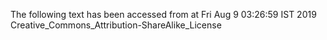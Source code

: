 The following text has been accessed from at Fri Aug 9 03:26:59 IST 2019
Creative_Commons_Attribution-ShareAlike_License
